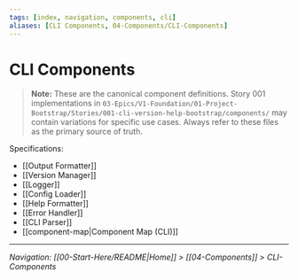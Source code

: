 ```yaml
---
tags: [index, navigation, components, cli]
aliases: [CLI Components, 04-Components/CLI-Components]
---
```


# CLI Components

> **Note:** These are the canonical component definitions. Story 001 implementations in `03-Epics/V1-Foundation/01-Project-Bootstrap/Stories/001-cli-version-help-bootstrap/components/` may contain variations for specific use cases. Always refer to these files as the primary source of truth.

Specifications:
- [[Output Formatter]]
- [[Version Manager]]
- [[Logger]]
- [[Config Loader]]
- [[Help Formatter]]
- [[Error Handler]]
- [[CLI Parser]]
- [[component-map|Component Map (CLI)]]

---
*Navigation: [[00-Start-Here/README|Home]] > [[04-Components]] > CLI-Components*
